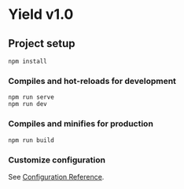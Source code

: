 # Yield v1.0

## Project setup
```
npm install
```

### Compiles and hot-reloads for development
```
npm run serve
npm run dev
```

### Compiles and minifies for production

```
npm run build
```

### Customize configuration
See [Configuration Reference](https://cli.vuejs.org/config/).
